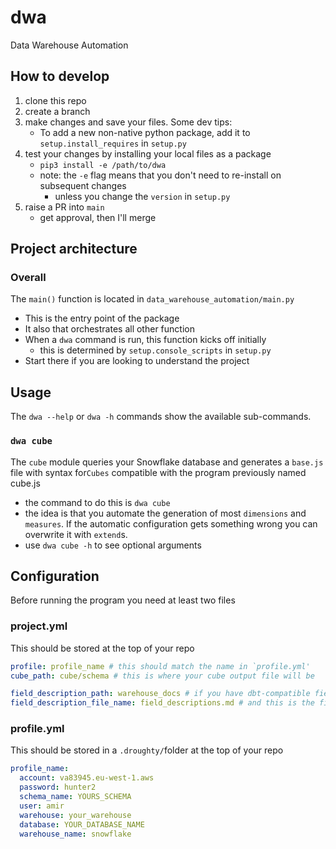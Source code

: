 # dwa
Data Warehouse Automation


## How to develop
1. clone this repo
2. create a branch
3. make changes and save your files. Some dev tips:
    *  To add a new non-native python package, add it to `setup.install_requires` in `setup.py`
4. test your changes by installing your local files as a package
    * `pip3 install -e /path/to/dwa`
    * note: the `-e` flag means that you don't need to re-install on subsequent changes
        * unless you change the `version` in `setup.py`
5. raise a PR into `main`
    * get approval, then I'll merge


## Project architecture

### Overall
The `main()` function is located in `data_warehouse_automation/main.py`
* This is the entry point of the package
* It also that orchestrates all other function
* When a `dwa` command is run, this function kicks off initially
  * this is determined by `setup.console_scripts` in `setup.py`
* Start there if you are looking to understand the project


## Usage
The `dwa --help` or `dwa -h` commands show the available sub-commands.


### `dwa cube`
The `cube` module queries your Snowflake database and generates a `base.js` file with syntax for`Cubes` compatible with the program previously named cube.js
* the command to do this is `dwa cube`
* the idea is that you automate the generation of most `dimensions` and `measures`. If the automatic configuration gets something wrong you can overwrite it with `extend`s.
* use `dwa cube -h` to see optional arguments


## Configuration
Before running the program you need at least two files
### project.yml
This should be stored at the top of your repo
```yml
profile: profile_name # this should match the name in `profile.yml'
cube_path: cube/schema # this is where your cube output file will be

field_description_path: warehouse_docs # if you have dbt-compatible field descriptions in doc blocs, this is the folder within your repo in which the file is
field_description_file_name: field_descriptions.md # and this is the file name
```

### profile.yml
This should be stored in a `.droughty/`folder at the top of your repo
```yml
profile_name:
  account: va83945.eu-west-1.aws
  password: hunter2
  schema_name: YOURS_SCHEMA
  user: amir
  warehouse: your_warehouse
  database: YOUR_DATABASE_NAME
  warehouse_name: snowflake
```